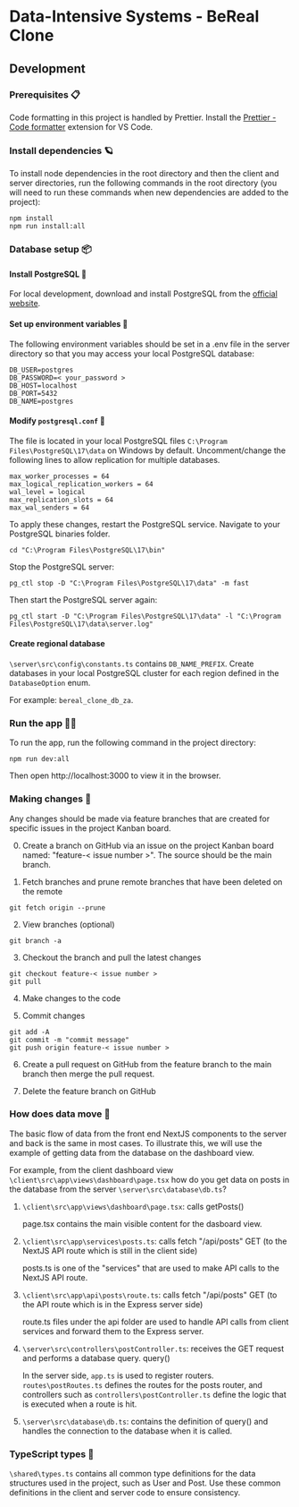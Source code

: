 # Data-Intensive Systems - BeReal Clone

## Development

### Prerequisites 📋

Code formatting in this project is handled by Prettier. Install the [Prettier - Code formatter](https://marketplace.visualstudio.com/items?itemName=esbenp.prettier-vscode) extension for VS Code.

### Install dependencies 🪐

To install node dependencies in the root directory and then the client and server directories, run the following commands in the root directory (you will need to run these commands when new dependencies are added to the project):

```
npm install
npm run install:all
```
### Database setup 📦

#### Install PostgreSQL 🐘

For local development, download and install PostgreSQL from the [official website](https://www.enterprisedb.com/downloads/postgres-postgresql-downloads).

#### Set up environment variables 📝

The following environment variables should be set in a .env file in the server directory so that you may access your local PostgreSQL database:

```
DB_USER=postgres
DB_PASSWORD=< your_password >
DB_HOST=localhost
DB_PORT=5432
DB_NAME=postgres
```

#### Modify `postgresql.conf` 📝

The file is located in your local PostgreSQL files `C:\Program Files\PostgreSQL\17\data` on Windows by default. Uncomment/change the following lines to allow replication for multiple databases.

```
max_worker_processes = 64
max_logical_replication_workers = 64
wal_level = logical
max_replication_slots = 64
max_wal_senders = 64
```

To apply these changes, restart the PostgreSQL service. Navigate to your PostgreSQL binaries folder. 
```
cd "C:\Program Files\PostgreSQL\17\bin"
```

Stop the PostgreSQL server:
```
pg_ctl stop -D "C:\Program Files\PostgreSQL\17\data" -m fast
```

Then start the PostgreSQL server again:
```
pg_ctl start -D "C:\Program Files\PostgreSQL\17\data" -l "C:\Program Files\PostgreSQL\17\data\server.log"
```

#### Create regional database

`\server\src\config\constants.ts` contains `DB_NAME_PREFIX`. Create databases in your local PostgreSQL cluster for each region defined in the `DatabaseOption` enum.

For example: `bereal_clone_db_za`.

### Run the app 🏃‍♂️

To run the app, run the following command in the project directory:

```
npm run dev:all
```

Then open http://localhost:3000 to view it in the browser.

### Making changes 🔨

Any changes should be made via feature branches that are created for specific issues in the project Kanban board.

0. Create a branch on GitHub via an issue on the project Kanban board named: "feature-< issue number >". The source should be the main branch.

1. Fetch branches and prune remote branches that have been deleted on the remote

```
git fetch origin --prune
```

2. View branches (optional)

```
git branch -a
```

3. Checkout the branch and pull the latest changes

```
git checkout feature-< issue number >
git pull
```

4. Make changes to the code

5. Commit changes

```
git add -A
git commit -m "commit message"
git push origin feature-< issue number >
```

6. Create a pull request on GitHub from the feature branch to the main branch then merge the pull request.

7. Delete the feature branch on GitHub

### How does data move 📨

The basic flow of data from the front end NextJS components to the server and back is the same in most cases. To illustrate this, we will use the example of getting data from the database on the dashboard view.

For example, from the client dashboard view `\client\src\app\views\dashboard\page.tsx` how do you get data on posts in the database from the server `\server\src\database\db.ts`?

1. `\client\src\app\views\dashboard\page.tsx`: calls getPosts()

   page.tsx contains the main visible content for the dasboard view.

2. `\client\src\app\services\posts.ts`: calls fetch "/api/posts" GET (to the NextJS API route which is still in the client side)

   posts.ts is one of the "services" that are used to make API calls to the NextJS API route.

3. `\client\src\app\api\posts\route.ts`: calls fetch "/api/posts" GET (to the API route which is in the Express server side)

   route.ts files under the api folder are used to handle API calls from client services and forward them to the Express server.

4. `\server\src\controllers\postController.ts`: receives the GET request and performs a database query. query()

   In the server side, `app.ts` is used to register routers. `routes\postRoutes.ts` defines the routes for the posts router, and controllers such as `controllers\postController.ts` define the logic that is executed when a route is hit.

5. `\server\src\database\db.ts`: contains the definition of query() and handles the connection to the database when it is called.

### TypeScript types 🧪

`\shared\types.ts` contains all common type definitions for the data structures used in the project, such as User and Post. Use these common definitions in the client and server code to ensure consistency.
